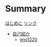 # Summary

[はじめに](./about.md)
[リンク](./link.md)

- [自己紹介](./self-introduction/index.md)
  - [eno1220](./self-introduction/6th/eno1220/index.md)
